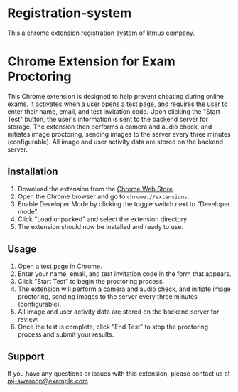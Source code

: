 # Registration-system
This a chrome extension registration system of litmus company.

# Chrome Extension for Exam Proctoring

This Chrome extension is designed to help prevent cheating during online exams. It activates when a user opens a test page, and requires the user to enter their name, email, and test invitation code. Upon clicking the "Start Test" button, the user's information is sent to the backend server for storage. The extension then performs a camera and audio check, and initiates image proctoring, sending images to the server every three minutes (configurable). All image and user activity data are stored on the backend server.

## Installation

1. Download the extension from the [Chrome Web Store](https://chrome.google.com/webstore/detail/exam-proctoring/abcdefghijklmnopqrstuvwxyz).
2. Open the Chrome browser and go to `chrome://extensions`.
3. Enable Developer Mode by clicking the toggle switch next to "Developer mode".
4. Click "Load unpacked" and select the extension directory.
5. The extension should now be installed and ready to use.

## Usage

1. Open a test page in Chrome.
2. Enter your name, email, and test invitation code in the form that appears.
3. Click "Start Test" to begin the proctoring process.
4. The extension will perform a camera and audio check, and initiate image proctoring, sending images to the server every three minutes (configurable). 
5. All image and user activity data are stored on the backend server for review. 
6. Once the test is complete, click "End Test" to stop the proctoring process and submit your results. 

## Support

If you have any questions or issues with this extension, please contact us at mj-swaroop@example.com
